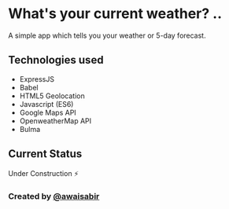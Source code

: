 [](https://github.com/awaisabir/WhatIsMyWeather/blob/master/app.png)

# What's your current weather? ..

A simple app which tells you your weather or 5-day forecast.

## Technologies used
  - ExpressJS
  - Babel
  - HTML5 Geolocation
  - Javascript (ES6)
  - Google Maps API
  - OpenweatherMap API
  - Bulma

## Current Status
Under Construction :zap:

### Created by [@awaisabir](https://github.com/awaisabir)
